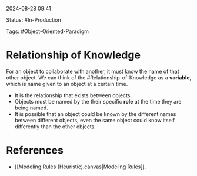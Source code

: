 
2024-08-28 09:41

Status: #In-Production

Tags: #Object-Oriented-Paradigm

# Relationship of Knowledge

For an object to collaborate with another, it must know the name of that other object.
We can think of the #Relationship-of-Knowledge as a **variable**, which is name given to an object at a certain time.

- It is the relationship that exists between objects.
- Objects must be named by the their specific **role** at the time they are being named.
- It is possible that an object could be known by the different names between different objects, even the same object could know itself differently than the other objects.

# References

- [[Modeling Rules (Heuristic).canvas|Modeling Rules]].
